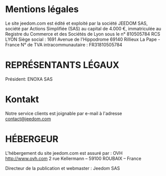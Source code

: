# Mentions légales

Le site jeedom.com est édité et exploité par la société JEEDOM SAS, société par Actions Simplifiée (SAS) au capital de 4.000 €, immatriculée au Registre du Commerce et des Sociétés de Lyon sous le n° 810505784 RCS LYON
Siège social : 1691 Avenue de l'Hippodrome 69140 Rillieux La Pape - France
N° de TVA intracommunautaire : FR31810505784

# REPRÉSENTANTS LÉGAUX

Président: ENOXA SAS

# Kontakt

Notre service clients est joignable par e-mail à l'adresse contact@jeedom.com

# HÉBERGEUR

L'hébergement du site jeedom.com est assuré par :
OVH
http://www.ovh.com
2 rue Kellermann – 59100 ROUBAIX – France

Directeur de la publication et webmaster : Jeedom SAS
